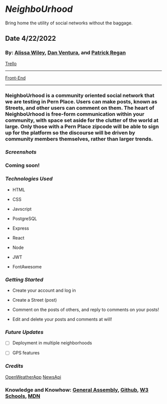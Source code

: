 # **_NeighboUrhood_**
Bring home the utility of social networks without the baggage.


## Date 4/22/2022

### By: [Alissa Wiley](https://github.com/alissaestelle), [Dan Ventura](https://github.com/dventura221), and [Patrick Regan](https://github.com/pregan23)

[Trello](https://trello.com/b/qnhB2qO3/the-neighbourhood)

---

[Front-End](https://github.com/pregan23/neighbourhood-front)

---

### **NeighboUrhood is a community oriented social network that we are testing in Pern Place.  Users can make posts, known as Streets, and other users can comment on them.  The heart of NeighboUrhood is free-form communication within your community, with space set aside for the clutter of the world at large.  Only those with a Pern Place zipcode will be able to sign up for the platform so the discourse will be driven by community members themselves, rather than larger trends.**

### **_Screenshots_**

### Coming soon! 


### **_Technologies Used_**

- HTML

- CSS

- Javscript

- PostgreSQL

- Express

- React

- Node

- JWT

- FontAwesome


### **_Getting Started_**

- Create your account and log in

- Create a Street (post)

- Comment on the posts of others, and reply to comments on your posts!

- Edit and delete your posts and comments at will!

### **_Future Updates_**

- [ ] Deployment in multiple neighborhoods
- [ ] GPS features


### **_Credits_**

[OpenWeatherApp](https://openweathermap.org/)
[NewsApi](https://newsapi.org/)




### **Knowledge and Knowhow**: [General Assembly](https://generalassemb.ly/), [Github](https://github.com/), [W3 Schools](https://www.w3schools.com/), [MDN](https://developer.mozilla.org/en-US/)
